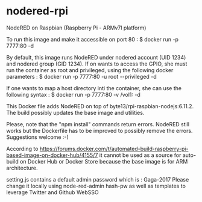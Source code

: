 # nodered-rpi
NodeRED on Raspbian (Raspberry Pi - ARMv7l platform)

To run this image and make it accessible on port 80 :
$ docker run -p 7777:80 -d <image name> 

By default, this image runs NodeRED under nodered account (UID 1234) and nodered group (GID 1234).
If on wants to access the GPIO, she must run the container as root and privileged, using the following docker parameters :
$ docker run -p 7777:80 -u root --privileged -d <image name>

If one wants to map a host directory inti the container, she can use the following syntax :
$ docker run -p 7777:80 -v /vol1:<host directory> -d <image name> 

This Docker file adds NodeRED on top of byte13/rpi-raspbian-nodejs:6.11.2.
The build possibly updates the base image and utilities.

Please, note that the "npm install" commands return errors.
NodeRED still works but the Dockerfile has to be improved to possibly remove the errors.
Suggestions welcome :-)

According to https://forums.docker.com/t/automated-build-raspberry-pi-based-image-on-docker-hub/4155/7
it cannot be used as a source for auto-build on Docker Hub or Docker Store because the base image is for ARM architecture.

setting.js contains a default admin password which is : Gaga-2017
Please change it locally using node-red-admin hash-pw
as well as templates to leverage Twitter and Github WebSSO
